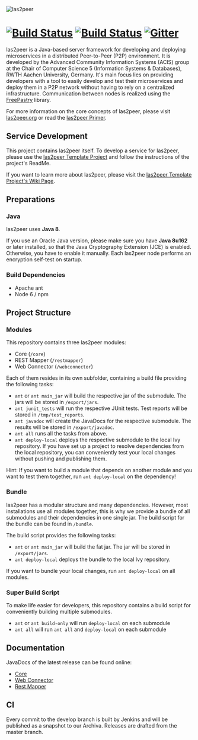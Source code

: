 ![las2peer](img/logo/bitmap/las2peer-logo-128x128.png)

# [![Build Status](https://jenkins.dbis.rwth-aachen.de/buildStatus/icon?job=las2peer%20Core)](https://jenkins.dbis.rwth-aachen.de/job/las2peer%20Core/) [![Build Status](https://travis-ci.org/rwth-acis/las2peer.svg?branch=master)](https://travis-ci.org/rwth-acis/las2peer) [![Gitter](https://badges.gitter.im/Join%20Chat.svg)](https://gitter.im/rwth-acis/las2peer)

las2peer is a Java-based server framework for developing and deploying microservices in a distributed Peer-to-Peer (P2P) environment.
It is developed by the Advanced Community Information Systems (ACIS) group at the Chair of Computer Science 5 (Information Systems & Databases), RWTH Aachen University, Germany.
It's main focus lies on providing developers with a tool to easily develop and test their microservices and deploy them in a P2P network without having to rely on a centralized infrastructure.
Communication between nodes is realized using the [FreePastry](http://www.freepastry.org/ "FreePastry") library.

For more information on the core concepts of las2peer, please visit [las2peer.org](https://las2peer.org "las2peer.org") or read the [las2peer Primer](https://dx.doi.org/10.13140/RG.2.2.31456.48645 "las2peer Primer").

## Service Development

This project contains las2peer itself.
To develop a service for las2peer, please use the [las2peer Template Project](https://github.com/rwth-acis/las2peer-template-project/) and follow the instructions of the project's ReadMe.

If you want to learn more about las2peer, please visit the [las2peer Template Project's Wiki Page](https://github.com/rwth-acis/las2peer-template-project/wiki).

## Preparations

### Java

las2peer uses **Java 8**.

If you use an Oracle Java version, please make sure you have **Java 8u162** or later installed, so that the Java Cryptography Extension (JCE) is enabled.
Otherwise, you have to enable it manually.
Each las2peer node performs an encryption self-test on startup.

### Build Dependencies

* Apache ant
* Node 6 / npm

## Project Structure

### Modules

This repository contains three las2peer modules:

* Core (`/core`)
* REST Mapper (`/restmapper`)
* Web Connector (`/webconnector`)

Each of them resides in its own subfolder, containing a build file providing the following tasks:

* `ant` or `ant main_jar` will build the respective jar of the submodule. The jars will be stored in `/export/jars`.
* `ant junit_tests` will run the respective JUnit tests. Test reports will be stored in `/tmp/test_reports`.
* `ant javadoc` will create the JavaDocs for the respective submodule. The results will be stored in `/export/javadoc`.
* `ant all` runs all the tasks from above.
* `ant deploy-local` deploys the respective submodule to the local Ivy repository. If you have set up a project to resolve dependencies from the local repository, you can conveniently test your local changes without pushing and publishing them.

Hint: If you want to build a module that depends on another module and you want to test them together, run `ant deploy-local` on the dependency!

### Bundle

las2peer has a modular structure and many dependencies.
However, most installations use all modules together, this is why we provide a bundle of all submodules and their dependencies in one single jar.
The build script for the bundle can be found in `/bundle`.

The build script provides the following tasks:

* `ant` or `ant main_jar` will build the fat jar. The jar will be stored in `/export/jars`.
* `ant deploy-local` deploys the bundle to the local Ivy repository.

If you want to bundle your local changes, run `ant deploy-local` on all modules.

### Super Build Script

To make life easier for developers, this repository contains a build script for conveniently building multiple submodules.

* `ant` or `ant build-only` will run `deploy-local` on each submodule
* `ant all` will run `ant all` and `deploy-local` on each submodule

## Documentation

JavaDocs of the latest release can be found online:

* [Core](http://rwth-acis.github.io/las2peer/core/ "Core")
* [Web Connector](http://rwth-acis.github.io/las2peer/webconnector/ "Web Connector")
* [Rest Mapper](http://rwth-acis.github.io/las2peer/restmapper/ "Rest Mapper")

## CI

Every commit to the develop branch is built by Jenkins and will be published as a snapshot to our Archiva.
Releases are drafted from the master branch.
